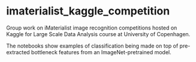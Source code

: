 # imaterialist_kaggle_competition
Group work on iMaterialist image recognition competitions hosted on Kaggle for Large Scale Data Analysis course at University of Copenhagen.

The notebooks show examples of classification being made on top of pre-extracted bottleneck features from an ImageNet-pretrained model.
